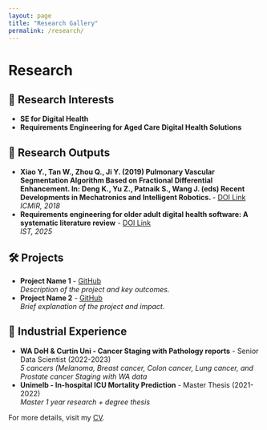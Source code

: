 ```yaml
---
layout: page
title: "Research Gallery"
permalink: /research/
---
```


<h1>Research</h1>

<h2>📄 Research Interests</h2>
<ul>
  <li><strong>SE for Digital Health</strong></li>
  <li><strong>Requirements Engineering for Aged Care Digital Health Solutions</strong></li>
</ul>

<h2>📄 Research Outputs</h2>
<ul>
  <li><strong>Xiao Y., Tan W., Zhou Q., Ji Y. (2019) Pulmonary Vascular Segmentation Algorithm Based onFractional Differential Enhancement. In: Deng K., Yu Z., Patnaik S., Wang J. (eds) RecentDevelopments in Mechatronics and Intelligent Robotics. </strong> - <a href="https://doi.org/10.1007/978-3-030-00214-5_155">DOI Link</a><br>
      <em>ICMIR, 2018</em></li>
  <li><strong>Requirements engineering for older adult digital health software: A systematic literature review</strong> - <a href="https://doi.org/10.1016/j.infsof.2025.107718">DOI Link</a><br>
      <em>IST, 2025</em></li>
</ul>

<h2>🛠 Projects</h2>
<ul>
  <li><strong>Project Name 1</strong> - <a href="https://github.com/yourusername/project1">GitHub</a><br>
      <em>Description of the project and key outcomes.</em></li>
  <li><strong>Project Name 2</strong> - <a href="https://github.com/yourusername/project2">GitHub</a><br>
      <em>Brief explanation of the project and impact.</em></li>
</ul>

<h2>🏢 Industrial Experience</h2>
<ul>
  <li><strong>WA DoH & Curtin Uni - Cancer Staging with Pathology reports</strong> - Senior Data Scientist (2022-2023)<br>
      <em>5 cancers (Melanoma, Breast cancer, Colon cancer, Lung cancer, and Prostate cancer Staging with WA data</em></li>
  <li><strong>Unimelb - In-hospital ICU Mortality Prediction</strong> - Master Thesis (2021-2022)<br>
      <em>Master 1 year research + degree thesis</em></li>
</ul>

<p>For more details, visit my <a href="/assets/resume_yuqingxiao_a.pdf" target="_blank">CV</a>.</p>
